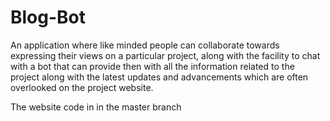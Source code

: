 # Blog-Bot
An application where like minded people can collaborate towards expressing their views on a particular project, along with the facility to chat with a bot that can provide then with all the information related to the project along with the latest updates and advancements which are often overlooked on the project website.

The website code in in the master branch

